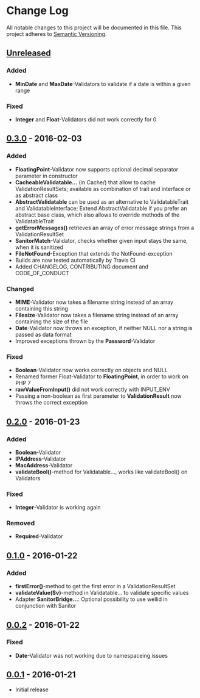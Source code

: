 # Change Log
All notable changes to this project will be documented in this file.
This project adheres to [Semantic Versioning](http://semver.org/).

## [Unreleased]
### Added
- **MinDate** and **MaxDate**-Validators to validate if a date is within a given
  range
### Fixed
- **Integer** and **Float**-Validators did not work correctly for 0

## [0.3.0] - 2016-02-03
### Added
- **FloatingPoint**-Validator now supports optional decimal separator parameter
  in constructor
- **CacheableValidatable…** (in Cache/) that allow to cache ValidationResultSets;
  available as combination of trait and interface or as abstract class
- **AbstractValidatable** can be used as an alternative to ValidatableTrait and
  ValidatableInterface; Extend AbstractValidatable if you prefer an abstract base
  class, which also allows to override methods of the ValidatableTrait
- **getErrorMessages()** retrieves an array of error message strings from a
  ValidationResultSet
- **SanitorMatch**-Validator, checks whether given input stays the same, when it
  is sanitized
- **FileNotFound**-Exception that extends the NotFound-exception
- Builds are now tested automatically by Travis CI
- Added CHANGELOG, CONTRIBUTING document and CODE_OF_CONDUCT

### Changed
- **MIME**-Validator now takes a filename string instead of an array containing
  this string
- **Filesize**-Validator now takes a filename string instead of an array containing
  the size of the file
- **Date**-Validator now throws an exception, if neither NULL nor a string is 
  passed as data format
- Improved exceptions thrown by the **Password**-Validator

### Fixed
- **Boolean**-Validator now works correctly on objects and NULL
- Renamed former Float-Validator to **FloatingPoint**, in order to work on PHP 7
- **rawValueFromInput()** did not work correctly with INPUT_ENV
- Passing a non-boolean as first parameter to **ValidationResult** now throws
  the correct exception

## [0.2.0] - 2016-01-23
### Added
 - **Boolean**-Validator
 - **IPAddress**-Validator
 - **MacAddress**-Validator
 - **validateBool()**-method for Validatable…, works like validateBool() on
   Validators

### Fixed
 - **Integer**-Validator is working again

### Removed
 - **Required**-Validator

## [0.1.0] - 2016-01-22
### Added
- **firstError()**-method to get the first error in a ValidationResultSet
- **validateValue($v)**-method in Validatable… to validate specific values
- Adapter **SanitorBridge…**: Optional possibility to use wellid in conjunction 
  with Sanitor


## [0.0.2] - 2016-01-22
### Fixed
- **Date**-Validator was not working due to namespaceing issues

## [0.0.1] - 2016-01-21
- Initial release

[Unreleased]: https://github.com/broeser/wellid/compare/0.3.0...HEAD
[0.3.0]: https://github.com/broeser/wellid/releases/tag/0.3.0
[0.2.0]: https://github.com/broeser/wellid/releases/tag/0.2.0
[0.1.0]: https://github.com/broeser/wellid/releases/tag/0.1.0
[0.0.2]: https://github.com/broeser/wellid/releases/tag/0.0.2
[0.0.1]: https://github.com/broeser/wellid/releases/tag/0.0.1